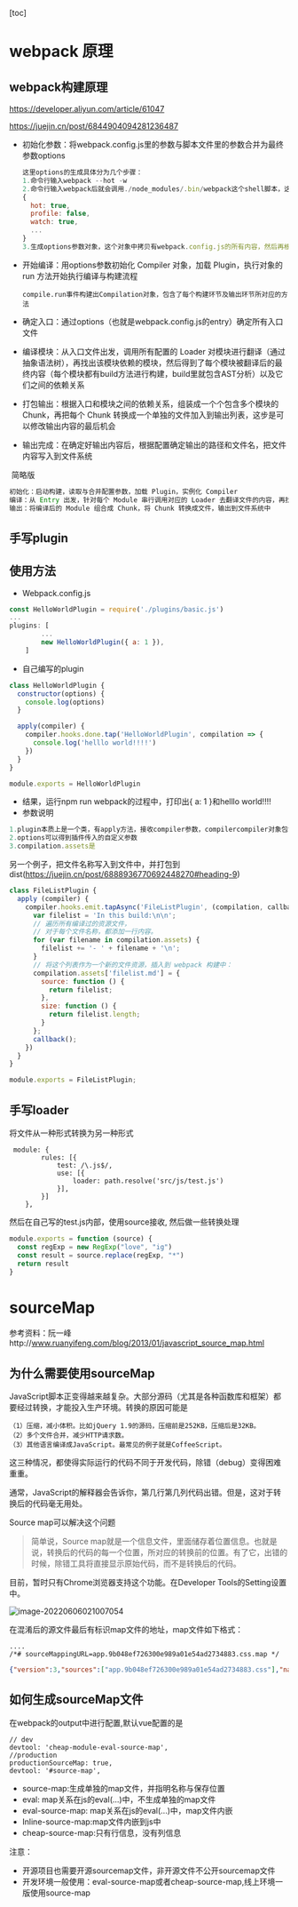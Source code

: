 [toc]

# webpack 原理

## webpack构建原理

https://developer.aliyun.com/article/61047

https://juejin.cn/post/6844904094281236487

+ 初始化参数：将webpack.config.js里的参数与脚本文件里的参数合并为最终参数options

  ```js
  这里options的生成具体分为几个步骤：
  1.命令行输入webpack --hot -w
  2.命令行输入webpack后就会调用./node_modules/.bin/webpack这个shell脚本，这个脚本可以使用optimist，通过optimist，可以获取到node命令行的参数并保存起来，如下：
  {
    hot: true,
    profile: false,
    watch: true,
    ...
  }
  3.生成options参数对象，这个对象中拷贝有webpack.config.js的所有内容，然后再根据optimist获取到的参数进行判断，加载哪些webpack.config.js中配置的plugins，比如有hot，那么才去加载"../lib/HotModuleReplacementPlugin"插件
  ```

+ 开始编译：用options参数初始化 Compiler 对象，加载 Plugin，执行对象的 run 方法开始执行编译与构建流程

  ```
  compile.run事件构建出Compilation对象，包含了每个构建环节及输出环节所对应的方法
  ```

+ 确定入口：通过options（也就是webpack.config.js的entry）确定所有入口文件

+ 编译模块：从入口文件出发，调用所有配置的 Loader 对模块进行翻译（通过抽象语法树），再找出该模块依赖的模块，然后得到了每个模块被翻译后的最终内容（每个模块都有build方法进行构建，build里就包含AST分析）以及它们之间的依赖关系

+ 打包输出：根据入口和模块之间的依赖关系，组装成一个个包含多个模块的 Chunk，再把每个 Chunk 转换成一个单独的文件加入到输出列表，这步是可以修改输出内容的最后机会

+ 输出完成：在确定好输出内容后，根据配置确定输出的路径和文件名，把文件内容写入到文件系统

​	简略版

```js
初始化：启动构建，读取与合并配置参数，加载 Plugin，实例化 Compiler
编译：从 Entry 出发，针对每个 Module 串行调用对应的 Loader 去翻译文件的内容，再找到该 Module 依赖的 Module，递归地进行编译处理
输出：将编译后的 Module 组合成 Chunk，将 Chunk 转换成文件，输出到文件系统中
```

## 手写plugin

## 使用方法

+ Webpack.config.js

```js
const HelloWorldPlugin = require('./plugins/basic.js')
...
plugins: [
		...
		new HelloWorldPlugin({ a: 1 }),
	]
```

+ 自己编写的plugin

```js
class HelloWorldPlugin {
  constructor(options) {
    console.log(options)
  }

  apply(compiler) {
    compiler.hooks.done.tap('HelloWorldPlugin', compilation => {
      console.log('helllo world!!!!')
    })
  }
}

module.exports = HelloWorldPlugin
```

+ 结果，运行npm run webpack的过程中，打印出{ a: 1 }和helllo world!!!!
+ 参数说明

```js
1.plugin本质上是一个类，有apply方法，接收compiler参数，compilercompiler对象包含了 Webpack 环境所有的的配置信息,提供了很多钩子函数，在webpack运行的各个阶段插入自己的处理
2.options可以得到插件传入的自定义参数
3.compilation.assets是
```

另一个例子，把文件名称写入到文件中，并打包到dist(https://juejin.cn/post/6888936770692448270#heading-9)

```js
class FileListPlugin {
  apply (compiler) {
    compiler.hooks.emit.tapAsync('FileListPlugin', (compilation, callback) => {
      var filelist = 'In this build:\n\n';
      // 遍历所有编译过的资源文件，
      // 对于每个文件名称，都添加一行内容。
      for (var filename in compilation.assets) {
        filelist += '- ' + filename + '\n';
      }
      // 将这个列表作为一个新的文件资源，插入到 webpack 构建中：
      compilation.assets['filelist.md'] = {
        source: function () {
          return filelist;
        },
        size: function () {
          return filelist.length;
        }
      };
      callback();
    })
  }
}

module.exports = FileListPlugin;
```

## 手写loader

将文件从一种形式转换为另一种形式

```
 module: {
        rules: [{
            test: /\.js$/,
            use: [{
                loader: path.resolve('src/js/test.js')
            }],
        }]
    },
```

然后在自己写的test.js内部，使用source接收, 然后做一些转换处理

```js
module.exports = function (source) {
  const regExp = new RegExp("love", "ig")
  const result = source.replace(regExp, "*")
  return result
}
```

# sourceMap

参考资料：阮一峰http://www.ruanyifeng.com/blog/2013/01/javascript_source_map.html

## 为什么需要使用sourceMap

JavaScript脚本正变得越来越复杂。大部分源码（尤其是各种函数库和框架）都要经过转换，才能投入生产环境。转换的原因可能是

```
（1）压缩，减小体积。比如jQuery 1.9的源码，压缩前是252KB，压缩后是32KB。
（2）多个文件合并，减少HTTP请求数。
（3）其他语言编译成JavaScript。最常见的例子就是CoffeeScript。
```

这三种情况，都使得实际运行的代码不同于开发代码，除错（debug）变得困难重重。

通常，JavaScript的解释器会告诉你，第几行第几列代码出错。但是，这对于转换后的代码毫无用处。

Source map可以解决这个问题

> 简单说，Source map就是一个信息文件，里面储存着位置信息。也就是说，转换后的代码的每一个位置，所对应的转换前的位置。有了它，出错的时候，除错工具将直接显示原始代码，而不是转换后的代码。

目前，暂时只有Chrome浏览器支持这个功能。在Developer Tools的Setting设置中。

![image-20220606021007054](../../img/image-20220606021007054.png)

在混淆后的源文件最后有标识map文件的地址，map文件如下格式：

```
....
/*# sourceMappingURL=app.9b048ef726300e989a01e54ad2734883.css.map */
```

```json
{"version":3,"sources":["app.9b048ef726300e989a01e54ad2734883.css"],"names":[],"mappings":"AAeA,wCACE,eACF,CACA,oBACE,oBAAqB,CACrB,SACF,CACA,oBACE,oBAAqB,CACrB,aACF,CACA,mBACE,aACF","file":"app.9b048ef726300e989a01e54ad2734883.css","sourcesContent":["\n\n\n\n\n\n\n\n\n\n\n\n\n\n\nh1[data-v-97c374ba], h2[data-v-97c374ba] {\n  font-weight: normal;\n}\nul[data-v-97c374ba] {\n  list-style-type: none;\n  padding: 0;\n}\nli[data-v-97c374ba] {\n  display: inline-block;\n  margin: 0 10px;\n}\na[data-v-97c374ba] {\n  color: #42b983;\n}\n"]}
```

## 如何生成sourceMap文件

在webpack的output中进行配置,默认vue配置的是

```
// dev
devtool: 'cheap-module-eval-source-map',
//production
productionSourceMap: true,
devtool: '#source-map',
```

+ source-map:生成单独的map文件，并指明名称与保存位置
+ eval: map关系在js的eval(...)中，不生成单独的map文件
+ eval-source-map: map关系在js的eval(...)中，map文件内嵌
+ Inline-source-map:map文件内嵌到js中
+ cheap-source-map:只有行信息，没有列信息

注意：

+ 开源项目也需要开源sourcemap文件，非开源文件不公开sourcemap文件
+ 开发环境一般使用：eval-source-map或者cheap-source-map,线上环境一版使用source-map

